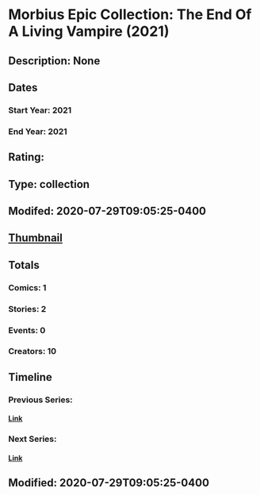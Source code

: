 # Morbius Epic Collection: The End Of A Living Vampire (2021)
## Description: None
## Dates
### Start Year: 2021
### End Year: 2021
## Rating: 
## Type: collection
## Modifed: 2020-07-29T09:05:25-0400
## [Thumbnail](http://i.annihil.us/u/prod/marvel/i/mg/b/40/image_not_available.jpg)
## Totals
### Comics: 1
### Stories: 2
### Events: 0
### Creators: 10
## Timeline
### Previous Series: 
#### [Link]()
### Next Series: 
#### [Link]()
## Modified: 2020-07-29T09:05:25-0400